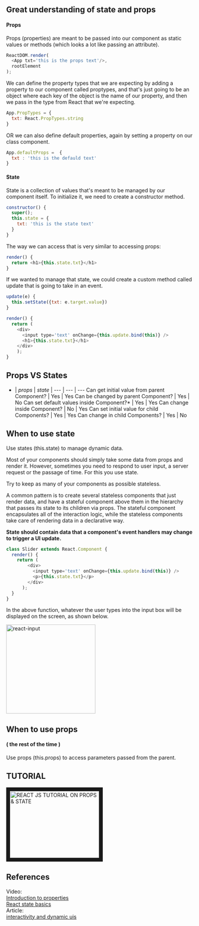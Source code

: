 ## Great understanding of state and props

#### Props

Props (properties) are meant to be passed into our component as static values or methods (which looks a lot like passing an attribute).
```javascript
ReactDOM.render(
  <App txt='this is the props text'/>,
  rootElement
);
```
We can define the property types that we are expecting by adding a property to our component called proptypes, and that's just going to be an object where each key of the object is the name of our property, and then we pass in the type from React that we're expecting.
```javascript
App.PropTypes = {
  txt: React.PropTypes.string
}
```
OR we can also define default properties, again by setting a property on our class component.
```javascript
App.defaultProps =  {
  txt : 'this is the defauld text'
}
```

#### State
 State is a collection of values that's meant to be managed by our component itself. To initialize it, we need to create a constructor method.
 ```javascript
 constructor() {
   super();
   this.state = {
     txt: 'this is the state text'
   }
 }
 ```
 The way we can access that is very similar to accessing props:
 ```javascript
 render() {
   return <h1>{this.state.txt}</h1>
 }
 ```
If we wanted to manage that state, we could create a custom method called update that is going to take in an event.
```javascript
update(e) {
  this.setState({txt: e.target.value})
}
```
```javascript
render() {
  return (
    <div>
      <input type='text' onChange={this.update.bind(this)} />
      <h1>{this.state.txt}</h1>
    </div>
    );
}
```

## Props VS States

- | _props_ | _state_ |
--- | --- | ---
Can get initial value from parent Component? | Yes | Yes
Can be changed by parent Component? | Yes | No
Can set default values inside Component?* | Yes | Yes
Can change inside Component? | No | Yes
Can set initial value for child Components? | Yes | Yes
Can change in child Components? | Yes | No


## When to use state

Use states (this.state) to manage dynamic data.

Most of your components should simply take some data from props and render it. However, sometimes you need to respond to user input, a server request or the passage of time. For this you use state.

Try to keep as many of your components as possible stateless.

A common pattern is to create several stateless components that just render data, and have a stateful component above them in the hierarchy that passes its state to its children via props. The stateful component encapsulates all of the interaction logic, while the stateless components take care of rendering data in a declarative way.

**State should contain data that a component's event handlers may change to trigger a UI update.**

```javascript
class Slider extends React.Component {
  render() {
    return (
        <div>
          <input type='text' onChange={this.update.bind(this)} />
          <p>{this.state.txt}</p>
        </div>
      );
  }
}
```
In the above function, whatever the user types into the input box will be displayed on the screen, as shown below.

<img width="240" alt="react-input" src="https://cloud.githubusercontent.com/assets/8175545/13784514/7c7e4850-eac7-11e5-98bb-6a33bff04813.png">


## When to use props
#### ( the rest of the time )

Use props (this.props) to access parameters passed from the parent.

## TUTORIAL
<a href="http://www.youtube.com/watch?feature=player_embedded&v=aFNMkYDjIkM
" target="_blank"><img src="http://img.youtube.com/vi/aFNMkYDjIkM/0.jpg"
alt="REACT JS TUTORIAL ON PROPS & STATE" width="240" height="180" border="10" /></a>

## References

Video:       
[Introduction to properties](https://egghead.io/lessons/react-introduction-to-properties)                 
[React state basics](https://egghead.io/lessons/react-state-basics)         
Article:       
[interactivity and dynamic uis](https://facebook.github.io/react/docs/interactivity-and-dynamic-uis.html)
